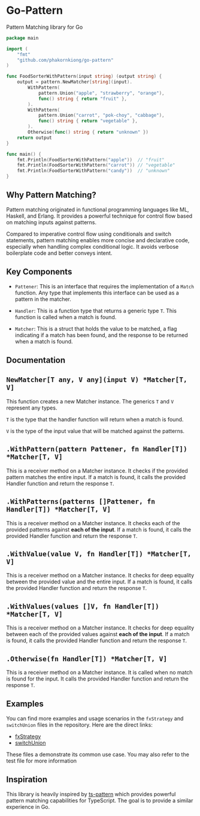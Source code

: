 # Go-Pattern

Pattern Matching library for Go

```go
package main

import (
	"fmt"
	"github.com/phakornkiong/go-pattern"
)

func FoodSorterWithPattern(input string) (output string) {
	output = pattern.NewMatcher[string](input).
		WithPattern(
			pattern.Union("apple", "strawberry", "orange"),
			func() string { return "fruit" },
		).
		WithPattern(
			pattern.Union("carrot", "pok-choy", "cabbage"),
			func() string { return "vegetable" },
		).
		Otherwise(func() string { return "unknown" })
	return output
}

func main() {
	fmt.Println(FoodSorterWithPattern("apple"))  // "fruit"
	fmt.Println(FoodSorterWithPattern("carrot")) // "vegetable"
	fmt.Println(FoodSorterWithPattern("candy"))  // "unknown"
}

```

## Why Pattern Matching?

Pattern matching originated in functional programming languages like ML, Haskell, and Erlang. It provides a powerful technique for control flow based on matching inputs against patterns.

Compared to imperative control flow using conditionals and switch statements, pattern matching enables more concise and declarative code, especially when handling complex conditional logic. It avoids verbose boilerplate code and better conveys intent.

## Key Components

- `Pattener`: This is an interface that requires the implementation of a `Match` function. Any type that implements this interface can be used as a pattern in the matcher.

- `Handler`: This is a function type that returns a generic type `T`. This function is called when a match is found.

- `Matcher`: This is a struct that holds the value to be matched, a flag indicating if a match has been found, and the response to be returned when a match is found.

## Documentation

## `NewMatcher[T any, V any](input V) *Matcher[T, V]`

This function creates a new Matcher instance. The generics `T` and `V` represent any types.

`T` is the type that the handler function will return when a match is found.

`V` is the type of the input value that will be matched against the patterns.

## `.WithPattern(pattern Pattener, fn Handler[T]) *Matcher[T, V]`

This is a receiver method on a Matcher instance. It checks if the provided pattern matches the entire input. If a match is found, it calls the provided Handler function and return the response `T`.

## `.WithPatterns(patterns []Pattener, fn Handler[T]) *Matcher[T, V]`

This is a receiver method on a Matcher instance. It checks each of the provided patterns against <b>each of the input</b>. If a match is found, it calls the provided Handler function and return the response `T`.

## `.WithValue(value V, fn Handler[T]) *Matcher[T, V]`

This is a receiver method on a Matcher instance. It checks for deep equality between the provided value and the entire input. If a match is found, it calls the provided Handler function and return the response `T`.

## `.WithValues(values []V, fn Handler[T]) *Matcher[T, V]`

This is a receiver method on a Matcher instance. It checks for deep equality between each of the provided values against <b>each of the input</b>. If a match is found, it calls the provided Handler function and return the response `T`.

## `.Otherwise(fn Handler[T]) *Matcher[T, V]`

This is a receiver method on a Matcher instance. It is called when no match is found for the input. It calls the provided Handler function and return the response `T`.

## Examples

You can find more examples and usage scenarios in the `fxStrategy` and `switchUnion` files in the repository. Here are the direct links:

- [fxStrategy](https://github.com/phakornkiong/go-pattern/blob/main/fxStrategy.go)
- [switchUnion](https://github.com/phakornkiong/go-pattern/blob/main/switchUnion.go)

These files a demonstrate its common use case. You may also refer to the test file for more information

## Inspiration

This library is heavily inspired by [ts-pattern](https://github.com/gvergnaud/ts-pattern) which provides powerful pattern matching capabilities for TypeScript. The goal is to provide a similar experience in Go.
